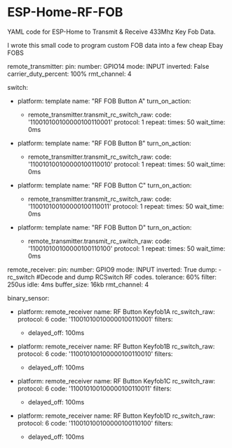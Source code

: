 # ESP-Home-RF-FOB

YAML code for ESP-Home to Transmit & Receive 433Mhz Key Fob Data.

I wrote this small code to program custom FOB data into a few cheap Ebay FOBS



remote_transmitter:
  pin: 
    number: GPIO14
    mode: INPUT
    inverted: False
  carrier_duty_percent: 100%
  rmt_channel: 4
  
switch:
  - platform: template
    name: "RF FOB Button A"
    turn_on_action:
      - remote_transmitter.transmit_rc_switch_raw:
          code: '110010100100000100110001'
          protocol: 1
          repeat:
            times: 50
            wait_time: 0ms

  - platform: template
    name: "RF FOB Button B"
    turn_on_action:
      - remote_transmitter.transmit_rc_switch_raw:
          code: '110010100100000100110010'
          protocol: 1
          repeat:
            times: 50
            wait_time: 0ms

  - platform: template
    name: "RF FOB Button C"
    turn_on_action:
      - remote_transmitter.transmit_rc_switch_raw:
          code: '110010100100000100110011'
          protocol: 1
          repeat:
            times: 50
            wait_time: 0ms

  - platform: template
    name: "RF FOB Button D"
    turn_on_action:
      - remote_transmitter.transmit_rc_switch_raw:
          code: '110010100100000100110100'
          protocol: 1
          repeat:
            times: 50
            wait_time: 0ms






remote_receiver:
  pin: 
    number: GPIO9
    mode: INPUT
    inverted: True
  dump:
    - rc_switch #Decode and dump RCSwitch RF codes.
  tolerance: 60% 
  filter: 250us
  idle: 4ms
  buffer_size: 16kb
  rmt_channel: 4

binary_sensor:
  - platform: remote_receiver
    name: RF Button Keyfob1A
    rc_switch_raw:
      protocol: 6
      code: '110010100100000100110001'
    filters:
      - delayed_off: 100ms

  - platform: remote_receiver
    name: RF Button Keyfob1B
    rc_switch_raw:
      protocol: 6
      code: '110010100100000100110010'
    filters:
      - delayed_off: 100ms

  - platform: remote_receiver
    name: RF Button Keyfob1C
    rc_switch_raw:
      protocol: 6
      code: '110010100100000100110011'
    filters:
      - delayed_off: 100ms

  - platform: remote_receiver
    name: RF Button Keyfob1D
    rc_switch_raw:
      protocol: 6
      code: '110010100100000100110100'
    filters:
      - delayed_off: 100ms        
